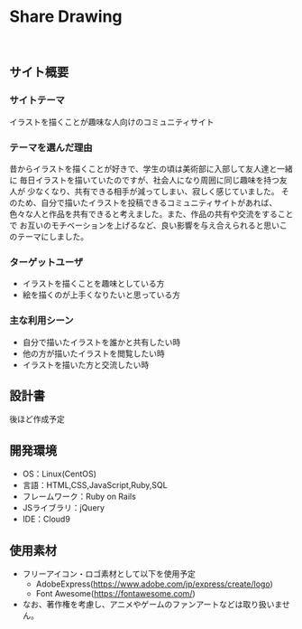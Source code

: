 # Share Drawing
​
## サイト概要
### サイトテーマ
イラストを描くことが趣味な人向けのコミュニティサイト
​
### テーマを選んだ理由
昔からイラストを描くことが好きで、学生の頃は美術部に入部して友人達と一緒に
毎日イラストを描いていたのですが、社会人になり周囲に同じ趣味を持つ友人が
少なくなり、共有できる相手が減ってしまい、寂しく感じていました。
そのため、自分で描いたイラストを投稿できるコミュニティサイトがあれば、
色々な人と作品を共有できると考えました。また、作品の共有や交流をすることで
お互いのモチベーションを上げるなど、良い影響を与え合えられると思いこのテーマにしました。
​
### ターゲットユーザ
* イラストを描くことを趣味としている方
* 絵を描くのが上手くなりたいと思っている方
​
### 主な利用シーン
* 自分で描いたイラストを誰かと共有したい時
* 他の方が描いたイラストを閲覧したい時
* イラストを描いた方と交流したい時
​
## 設計書
後ほど作成予定
​
## 開発環境
- OS：Linux(CentOS)
- 言語：HTML,CSS,JavaScript,Ruby,SQL
- フレームワーク：Ruby on Rails
- JSライブラリ：jQuery
- IDE：Cloud9
​
## 使用素材
- フリーアイコン・ロゴ素材として以下を使用予定
  - AdobeExpress(https://www.adobe.com/jp/express/create/logo)
  - Font Awesome(https://fontawesome.com/)
- なお、著作権を考慮し、アニメやゲームのファンアートなどは取り扱いません。